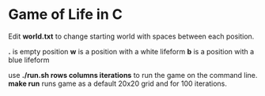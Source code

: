 # Game of Life in C

Edit __world.txt__ to change starting world with spaces between each position.

__.__ is empty position
__w__ is a position with a white lifeform
__b__ is a position with a blue lifeform

use __./run.sh rows columns iterations__ to run the game on the command line.
__make run__ runs game as a default 20x20 grid and for 100 iterations.
